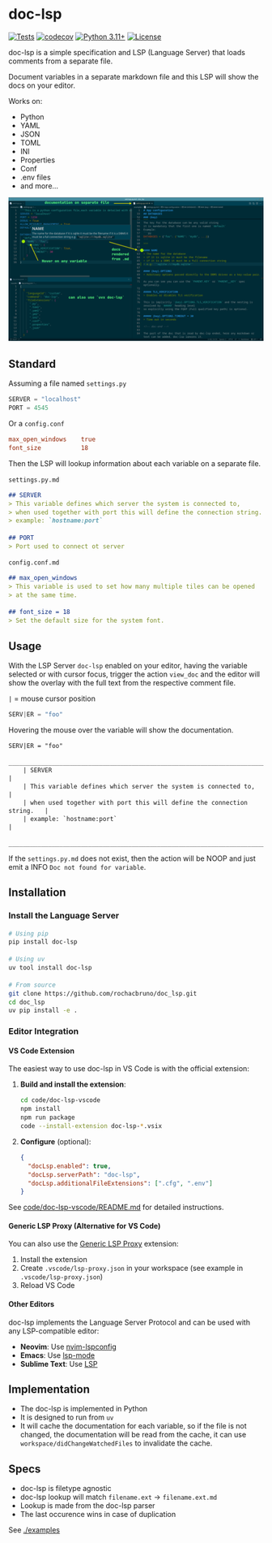 # doc-lsp

[![Tests](https://github.com/rochacbruno/doc_lsp/actions/workflows/test.yml/badge.svg)](https://github.com/rochacbruno/doc_lsp/actions/workflows/test.yml)
[![codecov](https://codecov.io/gh/rochacbruno/doc_lsp/graph/badge.svg?token=YOUR_TOKEN)](https://codecov.io/gh/rochacbruno/doc_lsp)
[![Python 3.11+](https://img.shields.io/badge/python-3.11+-blue.svg)](https://www.python.org/downloads/)
[![License](https://img.shields.io/github/license/rochacbruno/doc_lsp)](https://github.com/rochacbruno/doc_lsp/blob/main/LICENSE)

doc-lsp is a simple specification and LSP (Language Server) that loads comments from a separate file.

Document variables in a separate markdown file and this LSP will show the docs on your editor.

Works on:

- Python
- YAML
- JSON
- TOML
- INI
- Properties
- Conf
- .env files
- and more...

![doc-lsp](./screenshot.png)

## Standard

Assuming a file named `settings.py` 

```py
SERVER = "localhost"
PORT = 4545
```

Or a `config.conf`

```conf
max_open_windows    true
font_size           18
```

Then the LSP will lookup information about each variable on a separate file.

`settings.py.md`
```markdown
## SERVER
> This variable defines which server the system is connected to,         
> when used together with port this will define the connection string.   
> example: `hostname:port`                                             

## PORT
> Port used to connect ot server

```

`config.conf.md`
```markdown
## max_open_windows
> This variable is used to set how many multiple tiles can be opened
> at the same time.

## font_size = 18
> Set the default size for the system font.
```

## Usage

With the LSP Server `doc-lsp` enabled on your editor,
having the variable selected or with cursor focus, trigger the action `view_doc` 
and the editor will show the overlay with the full text from the respective comment file.

`|` = mouse cursor position
```py
SERV|ER = "foo"
```

Hovering the mouse over the variable will show the documentation.

```plain
SERV|ER = "foo"
    _________________________________________________________________________
    | SERVER                                                                  |
    | This variable defines which server the system is connected to,         |
    | when used together with port this will define the connection string.   |
    | example: `hostname:port`                                               |
    _________________________________________________________________________
```

If the `settings.py.md` does not exist, then the action will be NOOP and just emit a INFO `Doc not found for variable`.


## Installation

### Install the Language Server

```bash
# Using pip
pip install doc-lsp

# Using uv
uv tool install doc-lsp

# From source
git clone https://github.com/rochacbruno/doc_lsp.git
cd doc_lsp
uv pip install -e .
```

### Editor Integration

#### VS Code Extension

The easiest way to use doc-lsp in VS Code is with the official extension:

1. **Build and install the extension**:
   ```bash
   cd code/doc-lsp-vscode
   npm install
   npm run package
   code --install-extension doc-lsp-*.vsix
   ```

2. **Configure** (optional):
   ```json
   {
     "docLsp.enabled": true,
     "docLsp.serverPath": "doc-lsp",
     "docLsp.additionalFileExtensions": [".cfg", ".env"]
   }
   ```

See [code/doc-lsp-vscode/README.md](code/doc-lsp-vscode/README.md) for detailed instructions.

#### Generic LSP Proxy (Alternative for VS Code)

You can also use the [Generic LSP Proxy](https://marketplace.visualstudio.com/items?itemName=statiolake.vscode-generic-lsp-proxy) extension:

1. Install the extension
2. Create `.vscode/lsp-proxy.json` in your workspace (see example in `.vscode/lsp-proxy.json`)
3. Reload VS Code

#### Other Editors

doc-lsp implements the Language Server Protocol and can be used with any LSP-compatible editor:

- **Neovim**: Use [nvim-lspconfig](https://github.com/neovim/nvim-lspconfig)
- **Emacs**: Use [lsp-mode](https://emacs-lsp.github.io/lsp-mode/)
- **Sublime Text**: Use [LSP](https://github.com/sublimelsp/LSP)

## Implementation

- The doc-lsp is implemented in Python
- It is designed to run from `uv`
- It will cache the documentation for each variable, so if the file is not changed, the documentation will be read from the cache, it can use `workspace/didChangeWatchedFiles` to invalidate the cache.

## Specs

- doc-lsp is filetype agnostic
- doc-lsp lookup will match `filename.ext` -> `filename.ext.md`
- Lookup is made from the doc-lsp parser
- The last occurence wins in case of duplication

 
See [./examples](examples) 



